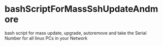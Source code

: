 # bashScriptForMassSshUpdateAndmore
bash script for mass update, upgrade, autoremove and take the Serial Number for all linux PCs in your Network

